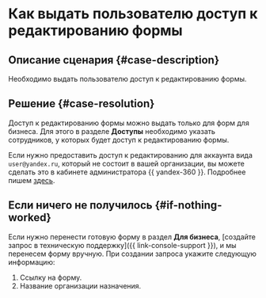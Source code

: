 # Как выдать пользователю доступ к редактированию формы


## Описание сценария {#case-description}

Необходимо выдать пользователю доступ к редактированию формы.

## Решение {#case-resolution}

Доступ к редактированию формы можно выдать только для форм для бизнеса. Для этого в разделе **Доступы** необходимо указать сотрудников, у которых будет доступ к редактированию формы. 

Если нужно предоставить доступ к редактированию для аккаунта вида `user@yandex.ru`, который не состоит в вашей организации, вы можете сделать это в кабинете администратора {{ yandex-360 }}. Подробнее пишем [здесь](https://yandex.ru/support/business/invite-users-mail.html).

## Если ничего не получилось {#if-nothing-worked}

Если нужно перенести готовую форму в раздел **Для бизнеса**, [создайте запрос в техническую поддержку]({{ link-console-support }}), и мы перенесем форму вручную. При создании запроса укажите следующую информацию:

1. Ссылку на форму.
1. Название организации назначения.